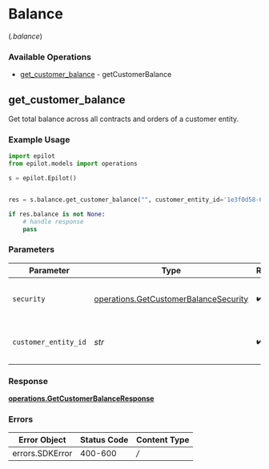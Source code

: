 # Balance
(*.balance*)

### Available Operations

* [get_customer_balance](#get_customer_balance) - getCustomerBalance

## get_customer_balance

Get total balance across all contracts and orders of a customer entity.

### Example Usage

```python
import epilot
from epilot.models import operations

s = epilot.Epilot()


res = s.balance.get_customer_balance("", customer_entity_id='1e3f0d58-69d2-4dbb-9a43-3ee63d862e8e')

if res.balance is not None:
    # handle response
    pass
```

### Parameters

| Parameter                                                                                      | Type                                                                                           | Required                                                                                       | Description                                                                                    | Example                                                                                        |
| ---------------------------------------------------------------------------------------------- | ---------------------------------------------------------------------------------------------- | ---------------------------------------------------------------------------------------------- | ---------------------------------------------------------------------------------------------- | ---------------------------------------------------------------------------------------------- |
| `security`                                                                                     | [operations.GetCustomerBalanceSecurity](../../models/operations/getcustomerbalancesecurity.md) | :heavy_check_mark:                                                                             | The security requirements to use for the request.                                              |                                                                                                |
| `customer_entity_id`                                                                           | *str*                                                                                          | :heavy_check_mark:                                                                             | Customer entity ID (contact or account)                                                        | 1e3f0d58-69d2-4dbb-9a43-3ee63d862e8e                                                           |


### Response

**[operations.GetCustomerBalanceResponse](../../models/operations/getcustomerbalanceresponse.md)**
### Errors

| Error Object    | Status Code     | Content Type    |
| --------------- | --------------- | --------------- |
| errors.SDKError | 400-600         | */*             |
